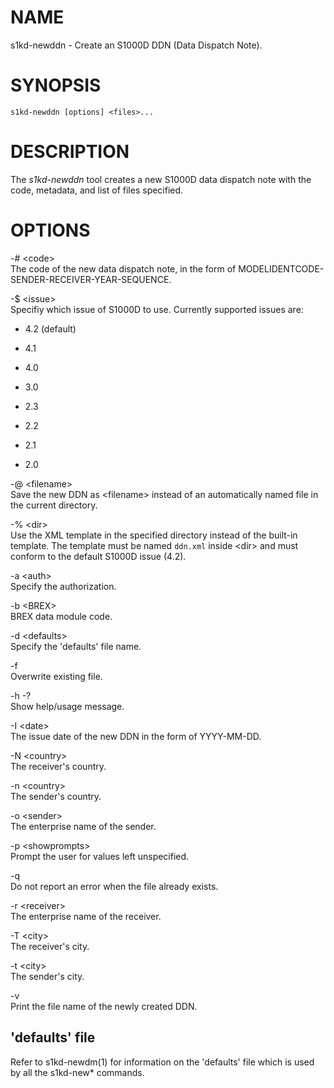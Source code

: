 NAME
====

s1kd-newddn - Create an S1000D DDN (Data Dispatch Note).

SYNOPSIS
========

    s1kd-newddn [options] <files>...

DESCRIPTION
===========

The *s1kd-newddn* tool creates a new S1000D data dispatch note with the code, metadata, and list of files specified.

OPTIONS
=======

-\# &lt;code&gt;  
The code of the new data dispatch note, in the form of MODELIDENTCODE-SENDER-RECEIVER-YEAR-SEQUENCE.

-$ &lt;issue&gt;  
Specifiy which issue of S1000D to use. Currently supported issues are:

-   4.2 (default)

-   4.1

-   4.0

-   3.0

-   2.3

-   2.2

-   2.1

-   2.0

-@ &lt;filename&gt;  
Save the new DDN as &lt;filename&gt; instead of an automatically named file in the current directory.

-% &lt;dir&gt;  
Use the XML template in the specified directory instead of the built-in template. The template must be named `ddn.xml` inside &lt;dir&gt; and must conform to the default S1000D issue (4.2).

-a &lt;auth&gt;  
Specify the authorization.

-b &lt;BREX&gt;  
BREX data module code.

-d &lt;defaults&gt;  
Specify the 'defaults' file name.

-f  
Overwrite existing file.

-h -?  
Show help/usage message.

-I &lt;date&gt;  
The issue date of the new DDN in the form of YYYY-MM-DD.

-N &lt;country&gt;  
The receiver's country.

-n &lt;country&gt;  
The sender's country.

-o &lt;sender&gt;  
The enterprise name of the sender.

-p &lt;showprompts&gt;  
Prompt the user for values left unspecified.

-q  
Do not report an error when the file already exists.

-r &lt;receiver&gt;  
The enterprise name of the receiver.

-T &lt;city&gt;  
The receiver's city.

-t &lt;city&gt;  
The sender's city.

-v  
Print the file name of the newly created DDN.

'defaults' file
---------------

Refer to s1kd-newdm(1) for information on the 'defaults' file which is used by all the s1kd-new\* commands.
